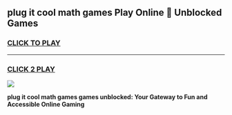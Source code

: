 
## plug it cool math games Play Online 👋 Unblocked Games
<h3>
<a href="https://news.freeplayer.one?title=plug_it_cool_math_games&ref=17CMG">CLICK TO PLAY</a></h3>
<hr>

<h3>
<a href="https://news.freeplayer.one?title=plug_it_cool_math_games&ref=17CMG">CLICK 2 PLAY</a>
  
</h3>

<a href="https://news.freeplayer.one?title=plug_it_cool_math_games&ref=17CMG/"><img src="https://clearcache.store/games.png"></a>


**plug it cool math games games unblocked: Your Gateway to Fun and Accessible Online Gaming**
